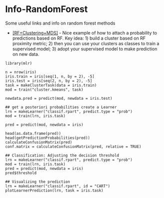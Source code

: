 # Info-RandomForest
Some useful links and info on random forest methods

* [[RF+Clustering+MDS]](https://stats.stackexchange.com/questions/134095/how-to-get-class-probabilities-for-unsupervised-random-forest/183116) - Nice example of how to attach a probability to predictions based on RF. Key idea: 1) build a cluster based on RF proximity metric; 2) then you can use your clusters as classes to train a supervised model; 3) adopt your supervised model to make prediction on new data.
```
library(mlr)

n = nrow(iris)
iris.train = iris[seq(1, n, by = 2), -5]
iris.test = iris[seq(2, n, by = 2), -5]
task = makeClusterTask(data = iris.train)
mod = train("cluster.kmeans", task)

newdata.pred = predict(mod, newdata = iris.test)

## get a posteriori probabilities create a Learner
lrn = makeLearner("classif.rpart", predict.type = "prob")
mod = train(lrn, iris.task)

pred = predict(mod, newdata = iris)

head(as.data.frame(pred))
head(getPredictionProbabilities(pred))
calculateConfusionMatrix(pred)
conf.matrix = calculateConfusionMatrix(pred, relative = TRUE)

## Classification: Adjusting the decision threshold
lrn = makeLearner("classif.rpart", predict.type = "prob")
mod = train(lrn, iris.task)
pred = predict(mod, newdata = iris)
pred$threshold

## Visualizing the prediction
lrn = makeLearner("classif.rpart", id = "CART")
plotLearnerPrediction(lrn, task = iris.task) 
```

